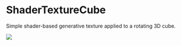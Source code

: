 # ShaderTextureCube

Simple shader-based generative texture applied to a rotating 3D cube.

![](https://raw.githubusercontent.com/hamoid/Fun-Programming/master/processing/ideas/2019/08/ShaderTextureCube/thumb.jpg)
